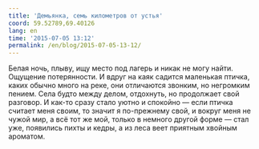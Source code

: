 ```yaml
---
title: 'Демьянка, семь километров от устья'
coord: 59.52789,69.40126
lang: en
time: '2015-07-05 13:12'
permalink: /en/blog/2015-07-05-13-12/
---
```


Белая ночь, плыву, ищу место под лагерь и никак не могу найти. Ощущение потерянности. И вдруг на каяк садится маленькая птичка, каких обычно много на реке, они отличаются звонким, но негромким пением. Села будто между делом, отдохнуть, но продолжает свой разговор. И как-то сразу стало уютно и спокойно&nbsp;— если птичка считает меня своим, то значит я по-прежнему свой, и вокруг меня не чужой мир, а всё тот же мой, только в немного другой форме&nbsp;— стал уже, появились пихты и кедры, а из леса веет приятным хвойным ароматом.
